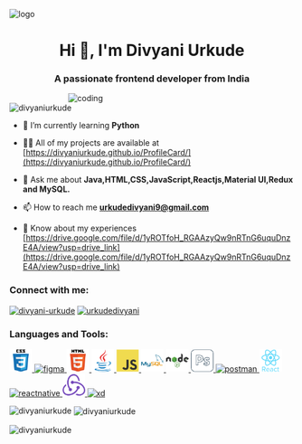 ![logo](https://github.com/divyaniurkude/Divyani-Urkude/blob/main/img.jpeg)
<h1 align="center">Hi 👋, I'm Divyani Urkude</h1>
<h3 align="center">A passionate frontend developer from India</h3>

<img align="right" alt="coding" width="400" src="https://images.static-collegedunia.com/public/image//f57c4d1979de06e49b1dd15d02ecd231.gif">

<p align="left"> <img src="https://komarev.com/ghpvc/?username=divyaniurkude&label=Profile%20views&color=0e75b6&style=flat" alt="divyaniurkude" /> </p>

- 🌱 I’m currently learning **Python**

- 👨‍💻 All of my projects are available at [https://divyaniurkude.github.io/ProfileCard/](https://divyaniurkude.github.io/ProfileCard/)

- 💬 Ask me about **Java,HTML,CSS,JavaScript,Reactjs,Material UI,Redux and MySQL.**

- 📫 How to reach me **urkudedivyani9@gmail.com**

- 📄 Know about my experiences [https://drive.google.com/file/d/1yROTfoH_RGAAzyQw9nRTnG6uquDnzE4A/view?usp=drive_link](https://drive.google.com/file/d/1yROTfoH_RGAAzyQw9nRTnG6uquDnzE4A/view?usp=drive_link)

<h3 align="left">Connect with me:</h3>
<p align="left">
<a href="https://linkedin.com/in/divyani-urkude" target="blank"><img align="center" src="https://raw.githubusercontent.com/rahuldkjain/github-profile-readme-generator/master/src/images/icons/Social/linked-in-alt.svg" alt="divyani-urkude" height="30" width="40" /></a>
<a href="https://www.leetcode.com/urkudedivyani" target="blank"><img align="center" src="https://raw.githubusercontent.com/rahuldkjain/github-profile-readme-generator/master/src/images/icons/Social/leet-code.svg" alt="urkudedivyani" height="30" width="40" /></a>
</p>

<h3 align="left">Languages and Tools:</h3>
<p align="left"> <a href="https://www.w3schools.com/css/" target="_blank" rel="noreferrer"> <img src="https://raw.githubusercontent.com/devicons/devicon/master/icons/css3/css3-original-wordmark.svg" alt="css3" width="40" height="40"/> </a> <a href="https://www.figma.com/" target="_blank" rel="noreferrer"> <img src="https://www.vectorlogo.zone/logos/figma/figma-icon.svg" alt="figma" width="40" height="40"/> </a> <a href="https://www.w3.org/html/" target="_blank" rel="noreferrer"> <img src="https://raw.githubusercontent.com/devicons/devicon/master/icons/html5/html5-original-wordmark.svg" alt="html5" width="40" height="40"/> </a> <a href="https://www.java.com" target="_blank" rel="noreferrer"> <img src="https://raw.githubusercontent.com/devicons/devicon/master/icons/java/java-original.svg" alt="java" width="40" height="40"/> </a> <a href="https://developer.mozilla.org/en-US/docs/Web/JavaScript" target="_blank" rel="noreferrer"> <img src="https://raw.githubusercontent.com/devicons/devicon/master/icons/javascript/javascript-original.svg" alt="javascript" width="40" height="40"/> </a> <a href="https://www.mysql.com/" target="_blank" rel="noreferrer"> <img src="https://raw.githubusercontent.com/devicons/devicon/master/icons/mysql/mysql-original-wordmark.svg" alt="mysql" width="40" height="40"/> </a> <a href="https://nodejs.org" target="_blank" rel="noreferrer"> <img src="https://raw.githubusercontent.com/devicons/devicon/master/icons/nodejs/nodejs-original-wordmark.svg" alt="nodejs" width="40" height="40"/> </a> <a href="https://www.photoshop.com/en" target="_blank" rel="noreferrer"> <img src="https://raw.githubusercontent.com/devicons/devicon/master/icons/photoshop/photoshop-line.svg" alt="photoshop" width="40" height="40"/> </a> <a href="https://postman.com" target="_blank" rel="noreferrer"> <img src="https://www.vectorlogo.zone/logos/getpostman/getpostman-icon.svg" alt="postman" width="40" height="40"/> </a> <a href="https://reactjs.org/" target="_blank" rel="noreferrer"> <img src="https://raw.githubusercontent.com/devicons/devicon/master/icons/react/react-original-wordmark.svg" alt="react" width="40" height="40"/> </a> <a href="https://reactnative.dev/" target="_blank" rel="noreferrer"> <img src="https://reactnative.dev/img/header_logo.svg" alt="reactnative" width="40" height="40"/> </a> <a href="https://redux.js.org" target="_blank" rel="noreferrer"> <img src="https://raw.githubusercontent.com/devicons/devicon/master/icons/redux/redux-original.svg" alt="redux" width="40" height="40"/> </a> <a href="https://www.adobe.com/products/xd.html" target="_blank" rel="noreferrer"> <img src="https://cdn.worldvectorlogo.com/logos/adobe-xd.svg" alt="xd" width="40" height="40"/> </a> </p>

<p><img align="left" src="https://github-readme-stats.vercel.app/api/top-langs?username=divyaniurkude&show_icons=true&locale=en&layout=compact" alt="divyaniurkude" /></p>

<p>&nbsp;<img align="center" src="https://github-readme-stats.vercel.app/api?username=divyaniurkude&show_icons=true&locale=en" alt="divyaniurkude" /></p>

<p><img align="center" src="https://github-readme-streak-stats.herokuapp.com/?user=divyaniurkude&" alt="divyaniurkude" /></p>
